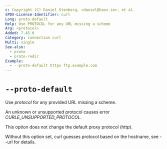 ```yaml
---
c: Copyright (C) Daniel Stenberg, <daniel@haxx.se>, et al.
SPDX-License-Identifier: curl
Long: proto-default
Help: Use PROTOCOL for any URL missing a scheme
Arg: <protocol>
Added: 7.45.0
Category: connection curl
Multi: single
See-also:
  - proto
  - proto-redir
Example:
  - --proto-default https ftp.example.com
---
```


# `--proto-default`

Use *protocol* for any provided URL missing a scheme.

An unknown or unsupported protocol causes error *CURLE_UNSUPPORTED_PROTOCOL*.

This option does not change the default proxy protocol (http).

Without this option set, curl guesses protocol based on the hostname, see
--url for details.
